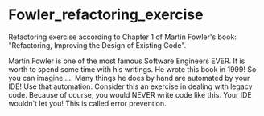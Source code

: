 # Fowler_refactoring_exercise
Refactoring exercise according to Chapter 1 of Martin Fowler's book: "Refactoring, Improving the Design of Existing Code".


Martin Fowler is one of the most famous Software Engineers EVER. It is worth to spend some time 
with his writings. He wrote this book in 1999! So you can imagine .... Many things he does by hand are 
automated by your IDE! Use that automation. Consider this an exercise in dealing with legacy code. 
Because of course, you would NEVER write code like this. Your IDE wouldn't let you!
This is called error prevention.
